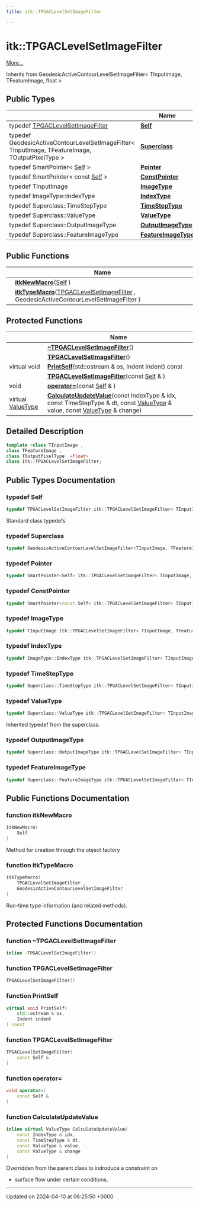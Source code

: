 ```yaml
---
title: itk::TPGACLevelSetImageFilter

---
```


# itk::TPGACLevelSetImageFilter



 [More...](#detailed-description)

Inherits from GeodesicActiveContourLevelSetImageFilter< TInputImage, TFeatureImage, float >

## Public Types

|                | Name           |
| -------------- | -------------- |
| typedef [TPGACLevelSetImageFilter](../Classes/classitk_1_1TPGACLevelSetImageFilter.md) | **[Self](../Classes/classitk_1_1TPGACLevelSetImageFilter.md#typedef-self)**  |
| typedef GeodesicActiveContourLevelSetImageFilter< TInputImage, TFeatureImage, TOutputPixelType > | **[Superclass](../Classes/classitk_1_1TPGACLevelSetImageFilter.md#typedef-superclass)**  |
| typedef SmartPointer< [Self](../Classes/classitk_1_1TPGACLevelSetImageFilter.md#typedef-self) > | **[Pointer](../Classes/classitk_1_1TPGACLevelSetImageFilter.md#typedef-pointer)**  |
| typedef SmartPointer< const [Self](../Classes/classitk_1_1TPGACLevelSetImageFilter.md#typedef-self) > | **[ConstPointer](../Classes/classitk_1_1TPGACLevelSetImageFilter.md#typedef-constpointer)**  |
| typedef TInputImage | **[ImageType](../Classes/classitk_1_1TPGACLevelSetImageFilter.md#typedef-imagetype)**  |
| typedef ImageType::IndexType | **[IndexType](../Classes/classitk_1_1TPGACLevelSetImageFilter.md#typedef-indextype)**  |
| typedef Superclass::TimeStepType | **[TimeStepType](../Classes/classitk_1_1TPGACLevelSetImageFilter.md#typedef-timesteptype)**  |
| typedef Superclass::ValueType | **[ValueType](../Classes/classitk_1_1TPGACLevelSetImageFilter.md#typedef-valuetype)**  |
| typedef Superclass::OutputImageType | **[OutputImageType](../Classes/classitk_1_1TPGACLevelSetImageFilter.md#typedef-outputimagetype)**  |
| typedef Superclass::FeatureImageType | **[FeatureImageType](../Classes/classitk_1_1TPGACLevelSetImageFilter.md#typedef-featureimagetype)**  |

## Public Functions

|                | Name           |
| -------------- | -------------- |
| | **[itkNewMacro](../Classes/classitk_1_1TPGACLevelSetImageFilter.md#function-itknewmacro)**([Self](../Classes/classitk_1_1TPGACLevelSetImageFilter.md#typedef-self) ) |
| | **[itkTypeMacro](../Classes/classitk_1_1TPGACLevelSetImageFilter.md#function-itktypemacro)**([TPGACLevelSetImageFilter](../Classes/classitk_1_1TPGACLevelSetImageFilter.md) , GeodesicActiveContourLevelSetImageFilter ) |

## Protected Functions

|                | Name           |
| -------------- | -------------- |
| | **[~TPGACLevelSetImageFilter](../Classes/classitk_1_1TPGACLevelSetImageFilter.md#function-~tpgaclevelsetimagefilter)**() |
| | **[TPGACLevelSetImageFilter](../Classes/classitk_1_1TPGACLevelSetImageFilter.md#function-tpgaclevelsetimagefilter)**() |
| virtual void | **[PrintSelf](../Classes/classitk_1_1TPGACLevelSetImageFilter.md#function-printself)**(std::ostream & os, Indent indent) const |
| | **[TPGACLevelSetImageFilter](../Classes/classitk_1_1TPGACLevelSetImageFilter.md#function-tpgaclevelsetimagefilter)**(const [Self](../Classes/classitk_1_1TPGACLevelSetImageFilter.md#typedef-self) & ) |
| void | **[operator=](../Classes/classitk_1_1TPGACLevelSetImageFilter.md#function-operator=)**(const [Self](../Classes/classitk_1_1TPGACLevelSetImageFilter.md#typedef-self) & ) |
| virtual [ValueType](../Classes/classitk_1_1TPGACLevelSetImageFilter.md#typedef-valuetype) | **[CalculateUpdateValue](../Classes/classitk_1_1TPGACLevelSetImageFilter.md#function-calculateupdatevalue)**(const IndexType & idx, const TimeStepType & dt, const [ValueType](../Classes/classitk_1_1TPGACLevelSetImageFilter.md#typedef-valuetype) & value, const [ValueType](../Classes/classitk_1_1TPGACLevelSetImageFilter.md#typedef-valuetype) & change) |

## Detailed Description

```cpp
template <class TInputImage ,
class TFeatureImage ,
class TOutputPixelType  =float>
class itk::TPGACLevelSetImageFilter;
```

## Public Types Documentation

### typedef Self

```cpp
typedef TPGACLevelSetImageFilter itk::TPGACLevelSetImageFilter< TInputImage, TFeatureImage, TOutputPixelType >::Self;
```


Standard class typedefs 


### typedef Superclass

```cpp
typedef GeodesicActiveContourLevelSetImageFilter<TInputImage, TFeatureImage, TOutputPixelType> itk::TPGACLevelSetImageFilter< TInputImage, TFeatureImage, TOutputPixelType >::Superclass;
```


### typedef Pointer

```cpp
typedef SmartPointer<Self> itk::TPGACLevelSetImageFilter< TInputImage, TFeatureImage, TOutputPixelType >::Pointer;
```


### typedef ConstPointer

```cpp
typedef SmartPointer<const Self> itk::TPGACLevelSetImageFilter< TInputImage, TFeatureImage, TOutputPixelType >::ConstPointer;
```


### typedef ImageType

```cpp
typedef TInputImage itk::TPGACLevelSetImageFilter< TInputImage, TFeatureImage, TOutputPixelType >::ImageType;
```


### typedef IndexType

```cpp
typedef ImageType::IndexType itk::TPGACLevelSetImageFilter< TInputImage, TFeatureImage, TOutputPixelType >::IndexType;
```


### typedef TimeStepType

```cpp
typedef Superclass::TimeStepType itk::TPGACLevelSetImageFilter< TInputImage, TFeatureImage, TOutputPixelType >::TimeStepType;
```


### typedef ValueType

```cpp
typedef Superclass::ValueType itk::TPGACLevelSetImageFilter< TInputImage, TFeatureImage, TOutputPixelType >::ValueType;
```


Inherited typedef from the superclass. 


### typedef OutputImageType

```cpp
typedef Superclass::OutputImageType itk::TPGACLevelSetImageFilter< TInputImage, TFeatureImage, TOutputPixelType >::OutputImageType;
```


### typedef FeatureImageType

```cpp
typedef Superclass::FeatureImageType itk::TPGACLevelSetImageFilter< TInputImage, TFeatureImage, TOutputPixelType >::FeatureImageType;
```


## Public Functions Documentation

### function itkNewMacro

```cpp
itkNewMacro(
    Self 
)
```


Method for creation through the object factory 


### function itkTypeMacro

```cpp
itkTypeMacro(
    TPGACLevelSetImageFilter ,
    GeodesicActiveContourLevelSetImageFilter 
)
```


Run-time type information (and related methods). 


## Protected Functions Documentation

### function ~TPGACLevelSetImageFilter

```cpp
inline ~TPGACLevelSetImageFilter()
```


### function TPGACLevelSetImageFilter

```cpp
TPGACLevelSetImageFilter()
```


### function PrintSelf

```cpp
virtual void PrintSelf(
    std::ostream & os,
    Indent indent
) const
```


### function TPGACLevelSetImageFilter

```cpp
TPGACLevelSetImageFilter(
    const Self & 
)
```


### function operator=

```cpp
void operator=(
    const Self & 
)
```


### function CalculateUpdateValue

```cpp
inline virtual ValueType CalculateUpdateValue(
    const IndexType & idx,
    const TimeStepType & dt,
    const ValueType & value,
    const ValueType & change
)
```


Overridden from the parent class to indroduce a constraint on

* surface flow under certain conditions. 


-------------------------------

Updated on 2024-04-10 at 06:25:50 +0000